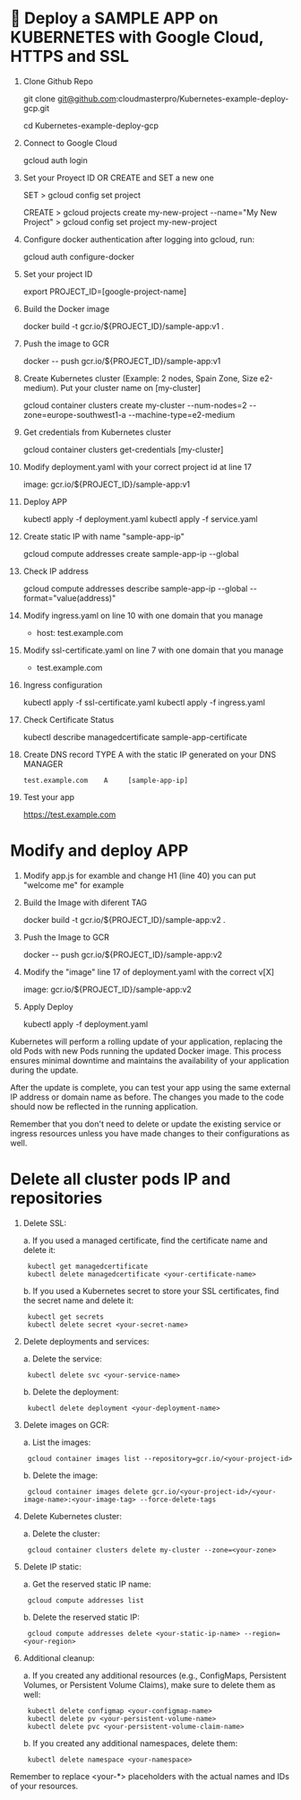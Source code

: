 # 🚀 Deploy a SAMPLE APP on KUBERNETES with Google Cloud, HTTPS and SSL

1. Clone Github Repo

	git clone git@github.com:cloudmasterpro/Kubernetes-example-deploy-gcp.git
	
	cd Kubernetes-example-deploy-gcp

2. Connect to Google Cloud

	gcloud auth login

3. Set your Proyect ID OR CREATE and SET a new one

	SET > gcloud config set project <google-project-name>

	CREATE 	> gcloud projects create my-new-project --name="My New Project"
			> gcloud config set project my-new-project

4. Configure docker authentication after logging into gcloud, run:

	gcloud auth configure-docker

5. Set your project ID

	export PROJECT_ID=[google-project-name]

6. Build the Docker image

	docker build -t gcr.io/${PROJECT_ID}/sample-app:v1 .

7. Push the image to GCR

	docker -- push gcr.io/${PROJECT_ID}/sample-app:v1

8. Create Kubernetes cluster (Example: 2 nodes, Spain Zone, Size e2-medium). Put your cluster name on [my-cluster]

	gcloud container clusters create my-cluster --num-nodes=2 --zone=europe-southwest1-a --machine-type=e2-medium

9. Get credentials from Kubernetes cluster

	gcloud container clusters get-credentials [my-cluster]
	
10. Modify deployment.yaml with your correct project id at line 17

	image: gcr.io/${PROJECT_ID}/sample-app:v1
  
11. Deploy APP
	
	kubectl apply -f deployment.yaml
	kubectl apply -f service.yaml

12. Create static IP with name "sample-app-ip"

	gcloud compute addresses create sample-app-ip --global

13. Check IP address

	gcloud compute addresses describe sample-app-ip --global --format="value(address)"

14. Modify ingress.yaml on line 10 with one domain that you manage

	  - host: test.example.com

15. Modify ssl-certificate.yaml on line 7 with one domain that you manage

	   - test.example.com

16. Ingress configuration

	kubectl apply -f ssl-certificate.yaml
	kubectl apply -f ingress.yaml

17. Check Certificate Status

	kubectl describe managedcertificate sample-app-certificate

18. Create DNS record TYPE A with the static IP generated on your DNS MANAGER

	    test.example.com    A     [sample-app-ip]

19. Test your app

	https://test.example.com
	

# Modify and deploy APP


1. Modify app.js for examble and change H1 (line 40) you can put "welcome me" for example
	
2. Build the Image with diferent TAG

    docker build -t gcr.io/${PROJECT_ID}/sample-app:v2 .
	
3. Push the Image to GCR
	
    docker -- push gcr.io/${PROJECT_ID}/sample-app:v2
	
4. Modify the "image" line 17 of deployment.yaml with the correct v[X]
	
	image: gcr.io/${PROJECT_ID}/sample-app:v2

5. Apply Deploy
		
	kubectl apply -f deployment.yaml

Kubernetes will perform a rolling update of your application, replacing the old Pods with new Pods running the updated Docker image.
This process ensures minimal downtime and maintains the availability of your application during the update.

After the update is complete, you can test your app using the same external IP address or domain name as before.
The changes you made to the code should now be reflected in the running application.

Remember that you don't need to delete or update the existing service or ingress resources unless you have made changes to their configurations as well.


# Delete all cluster pods IP and repositories


1. Delete SSL:

    a. If you used a managed certificate, find the certificate name and delete it:

        kubectl get managedcertificate
        kubectl delete managedcertificate <your-certificate-name>

    b. If you used a Kubernetes secret to store your SSL certificates, find the secret name and delete it:

        kubectl get secrets
        kubectl delete secret <your-secret-name>

2. Delete deployments and services:

    a. Delete the service:

        kubectl delete svc <your-service-name>

    b. Delete the deployment:

        kubectl delete deployment <your-deployment-name>

3. Delete images on GCR:

    a. List the images:

        gcloud container images list --repository=gcr.io/<your-project-id>

    b. Delete the image:

        gcloud container images delete gcr.io/<your-project-id>/<your-image-name>:<your-image-tag> --force-delete-tags

4. Delete Kubernetes cluster:

    a. Delete the cluster:

        gcloud container clusters delete my-cluster --zone=<your-zone>

5. Delete IP static:

    a. Get the reserved static IP name:

        gcloud compute addresses list

    b. Delete the reserved static IP:

        gcloud compute addresses delete <your-static-ip-name> --region=<your-region>

6. Additional cleanup:

    a. If you created any additional resources (e.g., ConfigMaps, Persistent Volumes, or Persistent Volume Claims), make sure to delete them as well:

        kubectl delete configmap <your-configmap-name>
        kubectl delete pv <your-persistent-volume-name>
        kubectl delete pvc <your-persistent-volume-claim-name>

    b. If you created any additional namespaces, delete them:

        kubectl delete namespace <your-namespace>

Remember to replace <your-*> placeholders with the actual names and IDs of your resources.
